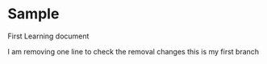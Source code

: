# Sample
First Learning document

I am removing one line to check the removal changes
this is my first branch
